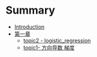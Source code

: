 # Summary

* [Introduction](README.md)
* [第一章 ](chapter1.md)
  * [topic2 - logistic\_regression](chapter1/test.md)
  * [topic1- 方向导数 梯度](chapter1/topic1-fang-xiang-dao-shu-ti-du.md)

